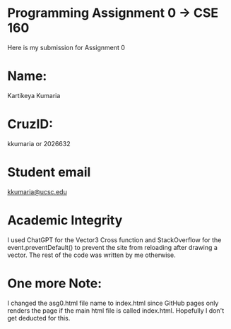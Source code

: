 # Programming Assignment 0 -> CSE 160
Here is my submission for Assignment 0

# Name:
Kartikeya Kumaria

# CruzID:
kkumaria or 2026632

# Student email
kkumaria@ucsc.edu

# Academic Integrity
I used ChatGPT for the Vector3 Cross function and StackOverflow for the event.preventDefault() to prevent the site from reloading after drawing a vector. The rest of the code was written by me otherwise.

# One more Note:
I changed the asg0.html file name to index.html since GitHub pages only renders the page if the main html file is called index.html. Hopefully I don't get deducted for this.